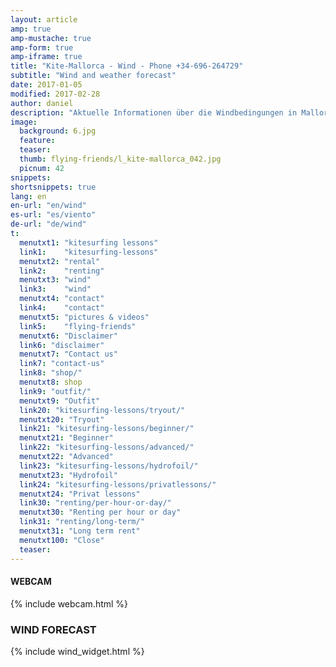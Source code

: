 ```yaml
---
layout: article
amp: true
amp-mustache: true
amp-form: true
amp-iframe: true
title: "Kite-Mallorca - Wind - Phone +34-696-264729"
subtitle: "Wind and weather forecast"
date: 2017-01-05
modified: 2017-02-28
author: daniel
description: "Aktuelle Informationen über die Windbedingungen in Mallorca."
image:
  background: 6.jpg
  feature:
  teaser:
  thumb: flying-friends/l_kite-mallorca_042.jpg
  picnum: 42
snippets:
shortsnippets: true
lang: en
en-url: "en/wind"
es-url: "es/viento"
de-url: "de/wind"
t:
  menutxt1: "kitesurfing lessons"
  link1:    "kitesurfing-lessons"
  menutxt2: "rental"
  link2:    "renting"
  menutxt3: "wind"
  link3:    "wind"
  menutxt4: "contact"
  link4:    "contact"
  menutxt5: "pictures & videos"
  link5:    "flying-friends"
  menutxt6: "Disclaimer"
  link6: "disclaimer"
  menutxt7: "Contact us"
  link7: "contact-us"
  link8: "shop/"
  menutxt8: shop
  link9: "outfit/"
  menutxt9: "Outfit"
  link20: "kitesurfing-lessons/tryout/"
  menutxt20: "Tryout"
  link21: "kitesurfing-lessons/beginner/"
  menutxt21: "Beginner"
  link22: "kitesurfing-lessons/advanced/"
  menutxt22: "Advanced"
  link23: "kitesurfing-lessons/hydrofoil/"
  menutxt23: "Hydrofoil"
  link24: "kitesurfing-lessons/privatlessons/"
  menutxt24: "Privat lessons"
  link30: "renting/per-hour-or-day/"
  menutxt30: "Renting per hour or day"
  link31: "renting/long-term/"
  menutxt31: "Long term rent"
  menutxt100: "Close"
  teaser:
---
```


#### WEBCAM 

{% include webcam.html %}

### WIND FORECAST

{% include wind_widget.html %}
